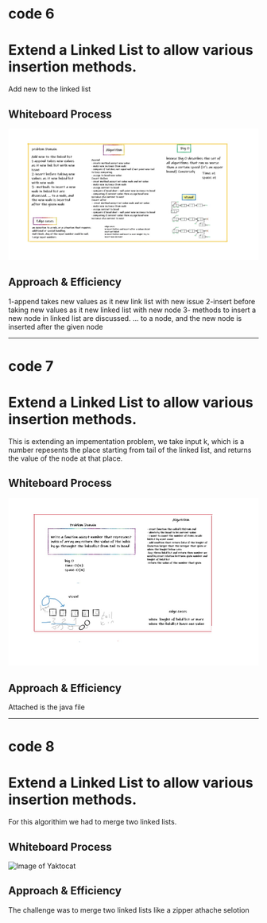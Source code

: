 # code 6

# Extend a Linked List to allow various insertion methods.
Add new to the linked list
## Whiteboard Process
![Image of Yaktocat](https://github.com/abdallahhamoury/data-structures-and-algorithms-/blob/main/linkd-list/codech6.jpg?raw=true)
## Approach & Efficiency
1-append takes new values as it new link list with new issue
2-insert before taking new values as it new linked list with new node
3- methods to insert a new node in linked list are discussed. ... to a node, and the new node is inserted after the given node

-------------------------------------------------------------------------------------------------------------------------

# code 7

# Extend a Linked List to allow various insertion methods.
This is extending an impementation problem, we take input k, which is a number repesents the place starting from tail of the linked list, and returns the value of the node at that place.
## Whiteboard Process
![Image of Yaktocat](https://github.com/abdallahhamoury/data-structures-and-algorithms-/blob/main/linkd-list/codech7.jpg?raw=true)
## Approach & Efficiency
Attached is the java file

-------------------------------------------------------------------------------------------------

# code 8

# Extend a Linked List to allow various insertion methods.
For this algorithim we had to merge two linked lists.
## Whiteboard Process
![Image of Yaktocat]()
## Approach & Efficiency
The challenge was to merge two linked lists like a zipper athache selotion 
